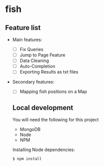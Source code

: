 # fish

## Feature list

- Main features:
  - [ ] Fix Queries
  - [ ] Jump to Page Feature
  - [ ] Data Cleaning
  - [ ] Auto-Completion
  - [ ] Exporting Results as txt files

- Secondary features:
  - [ ] Mapping fish positions on a Map

  ## Local development

  You will need the following for this project

  - MongoDB
  - Node
  - NPM

  Installing Node dependencies:

  ```
  $ npm install
  ```
